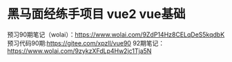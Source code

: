 # 黑马面经练手项目 vue2  vue基础
预习90期笔记（wolai）：https://www.wolai.com/9ZdP14Hz8CELqDeS5kqdbK
预习代码90期:https://gitee.com/xpzll/vue90
92期笔记：https://www.wolai.com/9zykzXFdLp4Hw2jc1Tja5N
